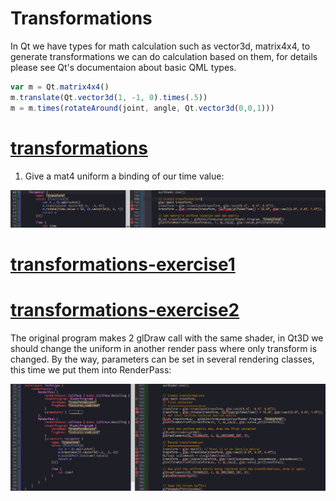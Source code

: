# Transformations

In Qt we have types for math calculation such as vector3d, matrix4x4, to generate transformations we can do calculation
based on them, for details please see Qt's documentaion about
basic QML types.

```qml
var m = Qt.matrix4x4()
m.translate(Qt.vector3d(1, -1, 0).times(.5))
m = m.times(rotateAround(joint, angle, Qt.vector3d(0,0,1)))
```

[transformations](../qml/transformations.qml)
===

1. Give a mat4 uniform a binding of our time value:

![](img/transformations.0.png)

[transformations-exercise1](../qml/transformations-exercise1.qml)
===

[transformations-exercise2](../qml/transformations-exercise2.qml)
===
The original program makes 2 glDraw call with the same shader, in Qt3D we should change the uniform in another render pass where only transform is changed. By the way, parameters can be set in several rendering classes, this time we put them into RenderPass:

![](img/transformations-exercise2.0.png)
